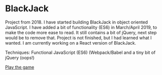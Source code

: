 # BlackJack

Project from 2018. I have started building BlackJack in object oriented JavaScript. I have added a bit of functionality (ES6) in March/April 2019, to make the code more ease to read. It still contains a bit of jQuery, next step would be to remove that. Project is not finished, but I had learned what I wanted. I am currently working on a React version of BlackJack.

Techniques: Functional JavaScript (ES6) (Webpack/Babel and a tiny bit of jQuery (oops!)

[Play the game](https://madebymilly.github.io/blackjack/dist/)
